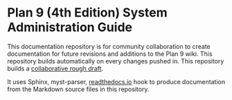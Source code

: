 Plan 9 (4th Edition) System Administration Guide
================================================
This documentation repository is for community collaboration to create documentation for future revisions and additions to the Plan 9 wiki. This repository builds automatically on every changes pushed in. This repository builds a [collaborative rough draft](http://plan9-4th-edition-system-administration-guide.rtfd.io/).

It uses Sphinx, myst-parser, [readthedocs.io](https://readthedocs.io) hook to produce documentation from the Markdown source files in this repository.
